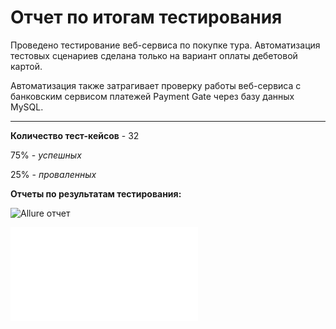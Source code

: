 # Отчет по итогам тестирования
Проведено тестирование веб-сервиса по покупке тура. Автоматизация тестовых сценариев сделана только на вариант оплаты дебетовой картой.

Автоматизация также затрагивает проверку работы веб-сервиса с банковским сервисом платежей Payment Gate через базу данных MySQL.

***

**Количество тест-кейсов** - 32

75% - *успешных*

25% - *проваленных*

**Отчеты по результатам тестирования:**

![Allure отчет]()


![Gradle отчет](file:///Users/E.Mironov/education_QA/course_project_0522/build/reports/tests/test/index.html)